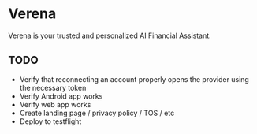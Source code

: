 # Verena

Verena is your trusted and personalized AI Financial Assistant.

## TODO
- Verify that reconnecting an account properly opens the provider using the necessary token
- Verify Android app works
- Verify web app works
- Create landing page / privacy policy / TOS / etc
- Deploy to testflight